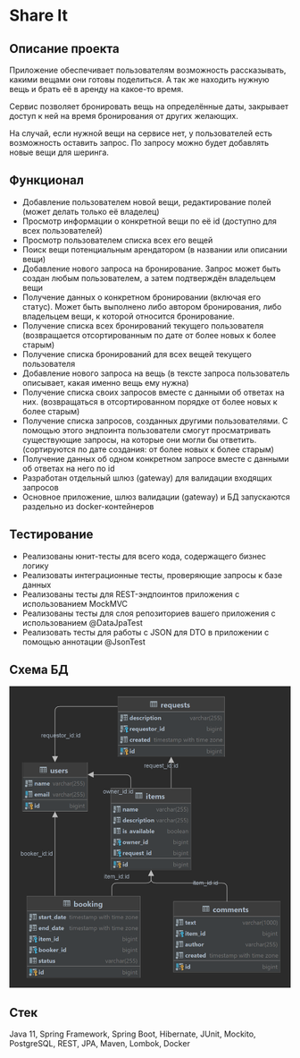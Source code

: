 # Share It
## Описание проекта

Приложение обеспечивает пользователям  возможность рассказывать, какими вещами они готовы поделиться. А так же находить нужную вещь и брать её в аренду на какое-то время.

Сервис позволяет бронировать вещь на определённые даты, закрывает доступ к ней на время бронирования от других желающих. 

На случай, если нужной вещи на сервисе нет, у пользователей есть возможность оставить запрос. По запросу можно будет добавлять новые вещи для шеринга.

## Функционал
-	Добавление пользователем новой вещи, редактирование полей (может делать только её владелец)
-	Просмотр информации о конкретной вещи по её id (доступно для всех пользователей)
-	Просмотр пользователем списка всех его вещей
-	Поиск вещи потенциальным арендатором (в названии или описании вещи)
-	Добавление нового запроса на бронирование. Запрос может быть создан любым пользователем, а затем подтверждён владельцем вещи
-	Получение данных о конкретном бронировании (включая его статус). Может быть выполнено либо автором бронирования, либо владельцем вещи, к которой относится бронирование.
-	Получение списка всех бронирований текущего пользователя  (возвращается отсортированным по дате от более новых к более старым)
-	Получение списка бронирований для всех вещей текущего пользователя
-	Добавление нового запроса на вещь (в тексте запроса пользователь описывает, какая именно вещь ему нужна)
-	Получение списка своих запросов вместе с данными об ответах на них.  (возвращаться в отсортированном порядке от более новых к более старым)
-	Получение списка запросов, созданных другими пользователями. С помощью этого эндпоинта пользователи смогут просматривать существующие запросы, на которые они могли бы ответить. (сортируются по дате создания: от более новых к более старым)
-	Получение данных об одном конкретном запросе вместе с данными об ответах на него  по id
- Разработан отдельный шлюз (gateway) для валидации входящих запросов
- Основное приложение, шлюз валидации (gateway) и БД запускаются раздельно из docker-контейнеров

## Тестирование

-	Реализованы юнит-тесты для всего кода, содержащего бизнес логику
-	Реализоваты интеграционные тесты, проверяющие запросы к базе данных
-	Реализованы тесты для REST-эндпоинтов приложения с использованием MockMVC
-	Реализованы тесты для слоя репозиториев вашего приложения с использованием @DataJpaTest
-	Реализовать тесты для работы с JSON для DTO в приложении с помощью аннотации @JsonTest

## Схема БД
![schema-bd](./images/shareit-db.png)

## Стек
Java 11, Spring Framework, Spring Boot, Hibernate, JUnit, Mockito, PostgreSQL, REST, JPA, Maven, Lombok, Docker 
